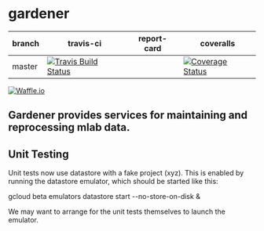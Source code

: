 # gardener
| branch | travis-ci | report-card | coveralls |
|--------|-----------|-----------|-------------|
| master | [![Travis Build Status](https://travis-ci.org/m-lab/etl-gardener.svg?branch=master)](https://travis-ci.org/m-lab/etl-gardener) | | [![Coverage Status](https://coveralls.io/repos/m-lab/etl-gardener/badge.svg?branch=master)](https://coveralls.io/github/m-lab/etl-gardener?branch=master) |

[![Waffle.io](https://badge.waffle.io/m-lab/etl-gardener.svg?title=Ready)](http://waffle.io/m-lab/etl-gardener)



## Gardener provides services for maintaining and reprocessing mlab data.

## Unit Testing
Unit tests now use datastore with a fake project (xyz).  This is enabled by
running the datastore emulator, which should be started like this:

gcloud beta emulators datastore start --no-store-on-disk &

We may want to arrange for the unit tests themselves to launch the emulator.
